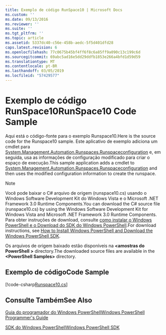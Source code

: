```yaml
---
title: Exemplo de código RunSpace10 | Microsoft Docs
ms.custom: ''
ms.date: 09/13/2016
ms.reviewer: ''
ms.suite: ''
ms.tgt_pltfrm: ''
ms.topic: article
ms.assetid: 5337dc40-c56e-458b-aedc-5f5d401dfd28
caps.latest.revision: 6
ms.openlocfilehash: 77c0675b45bf4ff6f8c6a85ff9a090c13c199c6d
ms.sourcegitcommit: 69abc5ad16e5dd29ddfb1853e266a4bfd1d59d59
ms.translationtype: MT
ms.contentlocale: pt-BR
ms.lasthandoff: 03/05/2019
ms.locfileid: "57429577"
---
```

# <a name="runspace10-code-sample"></a><span data-ttu-id="f4a4c-102">Exemplo de código RunSpace10</span><span class="sxs-lookup"><span data-stu-id="f4a4c-102">RunSpace10 Code Sample</span></span>

<span data-ttu-id="f4a4c-103">Aqui está o código-fonte para o exemplo Runspace10.</span><span class="sxs-lookup"><span data-stu-id="f4a4c-103">Here is the source code for the Runspace10 sample.</span></span> <span data-ttu-id="f4a4c-104">Este aplicativo de exemplo adiciona um cmdlet para [System.Management.Automation.Runspaces.Runspaceconfiguration](/dotnet/api/System.Management.Automation.Runspaces.RunspaceConfiguration) e, em seguida, usa as informações de configuração modificado para criar o espaço de execução.</span><span class="sxs-lookup"><span data-stu-id="f4a4c-104">This sample application adds a cmdlet to [System.Management.Automation.Runspaces.Runspaceconfiguration](/dotnet/api/System.Management.Automation.Runspaces.RunspaceConfiguration) and then uses the modified configuration information to create the runspace.</span></span>

> [!NOTE]
> <span data-ttu-id="f4a4c-105">Você pode baixar o C# arquivo de origem (runspace10.cs) usando o Windows Software Development Kit do Windows Vista e o Microsoft .NET Framework 3.0 Runtime Components.</span><span class="sxs-lookup"><span data-stu-id="f4a4c-105">You can download the C# source file (runspace10.cs) by using the Windows Software Development Kit for Windows Vista and Microsoft .NET Framework 3.0 Runtime Components.</span></span> <span data-ttu-id="f4a4c-106">Para obter instruções de download, consulte [como instalar o Windows PowerShell e o Download do SDK do Windows PowerShell](/powershell/developer/installing-the-windows-powershell-sdk).</span><span class="sxs-lookup"><span data-stu-id="f4a4c-106">For download instructions, see [How to Install Windows PowerShell and Download the Windows PowerShell SDK](/powershell/developer/installing-the-windows-powershell-sdk).</span></span>
>
> <span data-ttu-id="f4a4c-107">Os arquivos de origem baixado estão disponíveis na  **\<amostras do PowerShell >** directory.</span><span class="sxs-lookup"><span data-stu-id="f4a4c-107">The downloaded source files are available in the **\<PowerShell Samples>** directory.</span></span>

## <a name="code-sample"></a><span data-ttu-id="f4a4c-108">Exemplo de código</span><span class="sxs-lookup"><span data-stu-id="f4a4c-108">Code Sample</span></span>

[!code-csharp[Runspace10.cs](../../powershell-sdk-samples/SDK-2.0/csharp/Runspace10/Runspace10.cs#L11-L118 "Runspace10.cs")]

## <a name="see-also"></a><span data-ttu-id="f4a4c-109">Consulte Também</span><span class="sxs-lookup"><span data-stu-id="f4a4c-109">See Also</span></span>

[<span data-ttu-id="f4a4c-110">Guia do programador do Windows PowerShell</span><span class="sxs-lookup"><span data-stu-id="f4a4c-110">Windows PowerShell Programmer's Guide</span></span>](./windows-powershell-programmer-s-guide.md)

[<span data-ttu-id="f4a4c-111">SDK do Windows PowerShell</span><span class="sxs-lookup"><span data-stu-id="f4a4c-111">Windows PowerShell SDK</span></span>](../windows-powershell-reference.md)